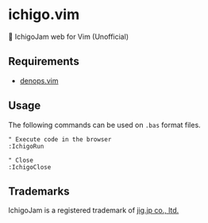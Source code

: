 # ichigo.vim

🍓 IchigoJam web for Vim (Unofficial)

## Requirements

- [denops.vim](https://github.com/vim-denops/denops.vim)

## Usage

The following commands can be used on `.bas` format files.

```vim
" Execute code in the browser
:IchigoRun

" Close
:IchigoClose
```

## Trademarks

IchigoJam is a registered trademark of [jig.jp co., ltd.](https://jig.jp/)
